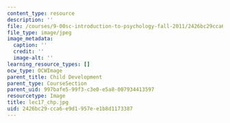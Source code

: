 ```yaml
---
content_type: resource
description: ''
file: /courses/9-00sc-introduction-to-psychology-fall-2011/2426bc29cca6e9d1957ee1b8d1173387_lec17_chp.jpg
file_type: image/jpeg
image_metadata:
  caption: ''
  credit: ''
  image-alt: ''
learning_resource_types: []
ocw_type: OCWImage
parent_title: Child Development
parent_type: CourseSection
parent_uid: 997bafe5-99f3-c3e0-e5a8-007934413597
resourcetype: Image
title: lec17_chp.jpg
uid: 2426bc29-cca6-e9d1-957e-e1b8d1173387
---
```

